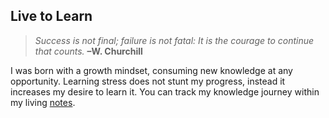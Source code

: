 ## Live to Learn

> _Success is not final; failure is not fatal: It is the courage to continue that counts._ **–W. Churchill**

I was born with a growth mindset, consuming new knowledge at any opportunity. Learning stress does not stunt my progress, instead it increases my desire to learn it. You can track my knowledge journey within my living [notes](https://github.com/Renrek/notes/blob/main/README.md).





<!-- 

I don't know why I kept this seemed like I may want it down the road.

### Hi there 👋


**Renrek/Renrek** is a ✨ _special_ ✨ repository because its `README.md` (this file) appears on your GitHub profile.

Here are some ideas to get you started:

- 🔭 I’m currently working on ...
- 🌱 I’m currently learning ...
- 👯 I’m looking to collaborate on ...
- 🤔 I’m looking for help with ...
- 💬 Ask me about ...
- 📫 How to reach me: ...
- 😄 Pronouns: ...
- ⚡ Fun fact: ...
-->

